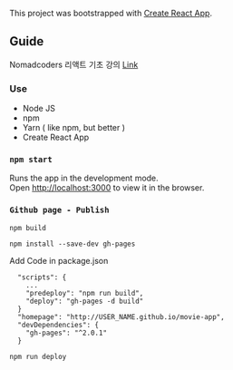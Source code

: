 This project was bootstrapped with [Create React App](https://github.com/facebook/create-react-app).

## Guide

Nomadcoders 리액트 기초 강의 [Link](https://academy.nomadcoders.co/)

### Use
- Node JS
- npm
- Yarn ( like npm, but better )
- Create React App

### `npm start`

Runs the app in the development mode.<br>
Open [http://localhost:3000](http://localhost:3000) to view it in the browser.

### `Github page - Publish`

`npm build`

`npm install --save-dev gh-pages`

Add Code in package.json
```
  "scripts": {
    ...
    "predeploy": "npm run build",
    "deploy": "gh-pages -d build"
  }
  "homepage": "http://USER_NAME.github.io/movie-app",
  "devDependencies": {
    "gh-pages": "^2.0.1"
  }
```

`npm run deploy`
